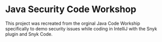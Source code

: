 # Java Security Code Workshop
This project was recreated from the orginal Java Code Workship specifically to demo security issues while coding in IntelliJ with the Snyk plugin and Snyk Code.


